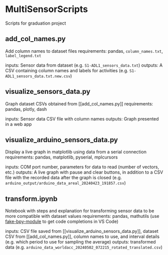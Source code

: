 # MultiSensorScripts
Scripts for graduation project

## add_col_names.py
Add column names to dataset files
requirements: pandas, `column_names.txt`, `label_legend.txt`

inputs: Sensor data from dataset (e.g. `S1-ADL1_sensors_data.txt`)
outputs: A CSV containing column names and labels for activities (e.g. `S1-ADL1_sensors_data.txt.new.csv`)

## visualize_sensors_data.py
Graph dataset CSVs obtained from [[add_col_names.py]]
requirements: pandas, plotly, dash

inputs: Sensor data CSV file with column names
outputs: Graph presented in a web app

## visualize_arduino_sensors_data.py
Display a live graph in matplotlib using data from a serial connection
requirements: pandas, matplotlib, pyserial, mplcursors

inputs: COM port number, parameters for data to read (number of vectors, etc.)
outputs: A live graph with pause and clear buttons, in addition to a CSV file with the recorded data after the graph is closed (e.g. `arduino_output/arduino_data_areal_20240423_191857.csv`)

## transform.ipynb
Notebook with steps and explanation for transforming sensor data to be more compatible with dataset values
requirements: pandas, mathutils (use [fake-bpy-module](https://github.com/nutti/fake-bpy-module/releases) to get code completions in VS Code)

inputs: CSV file saved from [[visualize_arduino_sensors_data.py]], dataset CSV from [[add_col_names.py]], column names to use, and interval details (e.g. which period to use for sampling the average)
outputs: transformed data (e.g. `arduino_data_worldacc_20240502_072215_rotated_translated.csv`)
